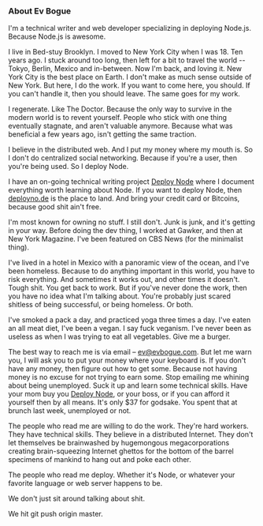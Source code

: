 ### About Ev Bogue

I'm a technical writer and web developer specializing in deploying Node.js. Because Node.js is awesome. 

I live in Bed-stuy Brooklyn. I moved to New York City when I was 18. Ten years ago. I stuck around too long, then left for a bit to travel the world -- Tokyo, Berlin, Mexico and in-between. Now I'm back, and loving it. New York City is the best place on Earth. I don't make as much sense outside of New York. But here, I do the work. If you want to come here, you should. If you can't handle it, then you should leave. The same goes for my work.

I regenerate. Like The Doctor. Because the only way to survive in the modern world is to revent yourself. People who stick with one thing eventually stagnate, and aren't valuable anymore. Because what was beneficial a few years ago, isn't getting the same traction.

I believe in the distributed web. And I put my money where my mouth is. So I don't do centralized social networking. Because if you're a user, then you're being used. So I deploy Node.

I have an on-going technical writing project [Deploy Node](http://deployno.de) where I document everything worth learning about Node. If you want to deploy Node, then [deployno.de](http://deployno.de) is the place to land. And bring your credit card or Bitcoins, because good shit ain't free.

I'm most known for owning no stuff. I still don't. Junk is junk, and it's getting in your way. Before doing the dev thing, I worked at Gawker, and then at New York Magazine. I've been featured on CBS News (for the minimalist thing).

I've lived in a hotel in Mexico with a panoramic view of the ocean, and I've been homeless. Because to do anything important in this world, you have to risk everything. And sometimes it works out, and other times it doesn't. Tough shit. You get back to work. But if you've never done the work, then you have no idea what I'm talking about. You're probably just scared shitless of being successful, or being homeless. Or both.

I've smoked a pack a day, and practiced yoga three times a day. I've eaten an all meat diet, I've been a vegan. I say fuck veganism. I've never been as useless as when I was trying to eat all vegetables. Give me a burger.

The best way to reach me is via email – [ev@evbogue.com](mailto:ev@evbogue.com). But let me warn you, I will ask you to put your money where your keyboard is. If you don't have any money, then figure out how to get some. Because not having money is no excuse for not trying to earn some. Stop emailing me whining about being unemployed. Suck it up and learn some technical skills. Have your mom buy you [Deploy Node](http://deployno.de), or your boss, or if you can afford it yourself then by all means. It's only $37 for godsake. You spent that at brunch last week, unemployed or not.

The people who read me are willing to do the work. They're hard workers. They have technical skills. They believe in a distributed Internet. They don't let themselves be brainwashed by hugemongous megacorporations creating brain-squeezing Internet ghettos for the bottom of the barrel specimens of mankind to hang out and poke each other. 

The people who read me deploy. Whether it's Node, or whatever your favorite language or web server happens to be. 

We don't just sit around talking about shit. 

We hit git push origin master.


